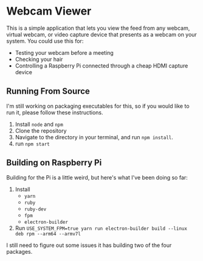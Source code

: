 # Webcam Viewer

This is a simple application that lets you view the feed from any webcam, virtual webcam, or video capture device that presents as a webcam on your system.  You could use this for:

* Testing your webcam before a meeting
* Checking your hair
* Controlling a Raspberry Pi connected through a cheap HDMI capture device

## Running From Source

I'm still working on packaging executables for this, so if you would like to run it, please follow these instructions.

1. Install `node` and `npm`
2. Clone the repository
3. Navigate to the directory in your terminal, and run `npm install`.
4. run `npm start`

## Building on Raspberry Pi

Building for the Pi is a little weird, but here's what I've been doing so far:

1. Install 
   * `yarn`
   * `ruby`
   * `ruby-dev`
   * `fpm`
   * `electron-builder` 
2. Run `USE_SYSTEM_FPM=true yarn run electron-builder build --linux deb rpm --arm64 --armv7l`

I still need to figure out some issues it has building two of the four packages.
